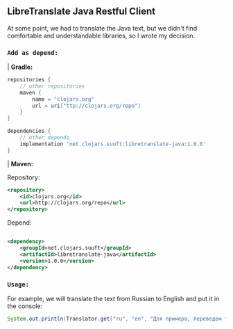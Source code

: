 LibreTranslate Java Restful Client
---
At some point, we had to translate the Java text, but we didn't find comfortable and understandable libraries, so I wrote my decision.
### `Add as depend:`

| **Gradle:**

```groovy
repositories {
    // other repositories
    maven {
        name = "clojars.org"
        url = uri("ttp://clojars.org/repo")
    }
}

dependencies {
    // other depends
    implementation 'net.clojars.suuft:libretranslate-java:1.0.0'
}
```

| **Maven:**

Repository:

```xml
<repository>
    <id>clojars.org</id>
    <url>http://clojars.org/repo</url>
</repository>
```

Depend:

```xml

<dependency>
    <groupId>net.clojars.suuft</groupId>
    <artifactId>libretranslate-java</artifactId>
    <version>1.0.0</version>
</dependency>
```
### `Usage:`
For example, we will translate the text from Russian to English and put it in the console:
```java
System.out.println(Translator.get("ru", "en", "Для примера, переведем текст с русского на английский и выведем в консоль:"));
```